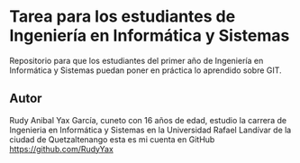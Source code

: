 # Tarea para los estudiantes de Ingeniería en Informática y Sistemas
 Repositorio para que los estudiantes del primer año de Ingeniería en Informática y Sistemas puedan poner en práctica lo aprendido sobre GIT.

## Autor
Rudy Anibal Yax García, cuneto con 16 años de edad, estudio la carrera de Ingenieria en Informática y Sistemas en la Universidad Rafael Landívar de la ciudad de Quetzaltenango 
esta es mi cuenta en GitHub
https://github.com/RudyYax

